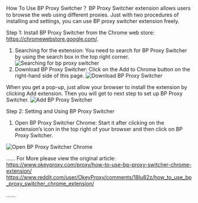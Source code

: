 How To Use BP Proxy Switcher？
BP Proxy Switcher extension allows users to browse the web using different proxies. Just with two procedures of installing and settings, you can use BP proxy switcher extension freely.

Step 1: Install BP Proxy Switcher from the Chrome web store: https://chromewebstore.google.com/. 

1. Searching for the extension: You need to search for BP Proxy Switcher by using the search box in the top right corner.
   <img src="https://www.okeyproxy.com/wp-content/uploads/2023/12/search-for-BP-proxy-switcher-extension-1-1024x487.png" alt="Searching for bp proxy switcher">
2. Download BP Proxy Switcher: Click on the Add to Chrome button on the right-hand side of this page.
   <img src="https://www.okeyproxy.com/wp-content/uploads/2023/12/add-as-chrome-extension-2-1024x417.png" alt="Download BP Proxy Switcher">

When you get a pop-up, just allow your browser to install the extension by clicking Add extension. Then you will get to next step to set up BP Proxy Switcher.
<img src="https://www.okeyproxy.com/wp-content/uploads/2023/12/confirm-add-bp-proxy-switcher-as-extension-3.png" alt="Add BP Proxy Switcher">

Step 2: Setting and Using BP Proxy Switcher

1. Open BP Proxy Switcher Chrome: Start it after clicking on the extension’s icon in the top right of your browser and then click on BP Proxy Switcher.
<img src="https://www.okeyproxy.com/wp-content/uploads/2023/12/Start-bp-proxy-switcher-4.png" alt="Open BP Proxy Switcher Chrome">

......
For More please view the original article:
https://www.okeyproxy.com/proxy/how-to-use-bp-proxy-switcher-chrome-extension/
https://www.reddit.com/user/OkeyProxy/comments/18lu82z/how_to_use_bp_proxy_switcher_chrome_extension/

......







